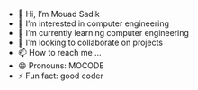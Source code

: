 - 👋 Hi, I’m Mouad Sadik
- 👀 I’m interested in computer engineering 
- 🌱 I’m currently learning computer engineering 
- 💞️ I’m looking to collaborate on projects
- 📫 How to reach me ...
- 😄 Pronouns: MOCODE
- ⚡ Fun fact: good coder

<!---
Mouaaad/Mouaaad is a ✨ special ✨ repository because its `README.md` (this file) appears on your GitHub profile.
You can click the Preview link to take a look at your changes.
--->
